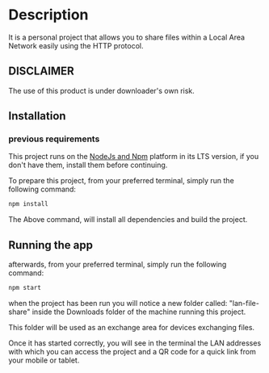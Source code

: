 # Description

It is a personal project that allows you to share files within a Local Area Network easily using the HTTP protocol.

## DISCLAIMER

The use of this product is under downloader's own risk.

## Installation

### previous requirements

This project runs on the [NodeJs and Npm](https://nodejs.org/) platform in its LTS version, if you don't have them, install them before continuing.

To prepare this project, from your preferred terminal, simply run the following command:

```bash
npm install
```

The Above command, will install all dependencies and build the project.

## Running the app

afterwards, from your preferred terminal, simply run the following
command:

```bash
npm start
```

when the project has been run you will notice a new folder called: "lan-file-share" inside the Downloads folder of the machine running this project.

This folder will be used as an exchange area for devices  exchanging files.

Once it has started correctly, you will see in the terminal the LAN addresses with which you can access the project and a QR code for a quick link from your mobile or tablet.
